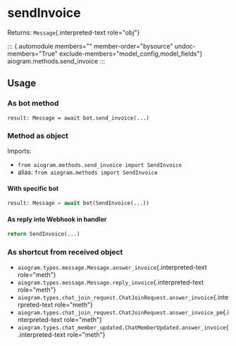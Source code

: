 # sendInvoice

Returns: `Message`{.interpreted-text role="obj"}

::: {.automodule members="" member-order="bysource" undoc-members="True" exclude-members="model_config,model_fields"}
aiogram.methods.send_invoice
:::

## Usage

### As bot method

``` 
result: Message = await bot.send_invoice(...)
```

### Method as object

Imports:

-   `from aiogram.methods.send_invoice import SendInvoice`
-   alias: `from aiogram.methods import SendInvoice`

#### With specific bot

``` python
result: Message = await bot(SendInvoice(...))
```

#### As reply into Webhook in handler

``` python
return SendInvoice(...)
```

### As shortcut from received object

-   `aiogram.types.message.Message.answer_invoice`{.interpreted-text
    role="meth"}
-   `aiogram.types.message.Message.reply_invoice`{.interpreted-text
    role="meth"}
-   `aiogram.types.chat_join_request.ChatJoinRequest.answer_invoice`{.interpreted-text
    role="meth"}
-   `aiogram.types.chat_join_request.ChatJoinRequest.answer_invoice_pm`{.interpreted-text
    role="meth"}
-   `aiogram.types.chat_member_updated.ChatMemberUpdated.answer_invoice`{.interpreted-text
    role="meth"}
